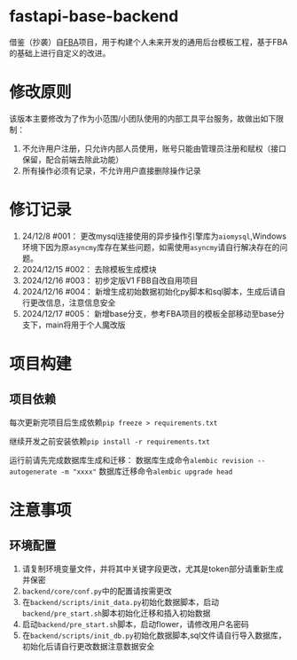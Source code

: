# fastapi-base-backend
借鉴（抄袭）自[FBA](https://github.com/fastapi-practices/fastapi_best_architecture)项目，用于构建个人未来开发的通用后台模板工程，基于FBA的基础上进行自定义的改进。

# 修改原则
该版本主要修改为了作为小范围/小团队使用的内部工具平台服务，故做出如下限制：
1. 不允许用户注册，只允许内部人员使用，账号只能由管理员注册和赋权（接口保留，配合前端去除此功能）
2. 所有操作必须有记录，不允许用户直接删除操作记录

# 修订记录
1. 24/12/8 #001： 更改mysql连接使用的异步操作引擎库为`aiomysql`,Windows环境下因为原`asyncmy`库存在某些问题，如需使用`asyncmy`请自行解决存在的问题。
2. 2024/12/15 #002： 去除模板生成模块
3. 2024/12/16 #003： 初步定版V1 FBB自改自用项目
4. 2024/12/16 #004： 新增生成初始数据初始化py脚本和sql脚本，生成后请自行更改信息，注意信息安全
5. 2024/12/17 #005： 新增base分支，参考FBA项目的模板全部移动至base分支下，main将用于个人魔改版

# 项目构建
## 项目依赖
每次更新完项目后生成依赖`pip freeze > requirements.txt`

继续开发之前安装依赖`pip install -r requirements.txt`

运行前请先完成数据库生成和迁移：
数据库生成命令`alembic revision --autogenerate -m "xxxx"`
数据库迁移命令`alembic upgrade head`

# 注意事项
## 环境配置
1. 请复制环境变量文件，并将其中关键字段更改，尤其是token部分请重新生成并保密
2. `backend/core/conf.py`中的配置请按需更改
3. 在`backend/scripts/init_data.py`初始化数据脚本，启动`backend/pre_start.sh`脚本初始化迁移和插入初始数据
4. 启动`backend/pre_start.sh`脚本，启动flower，请修改用户名密码
5. 在`backend/scripts/init_db.py`初始化数据脚本,sql文件请自行导入数据库，初始化后请自行更改数据注意数据安全